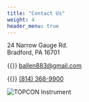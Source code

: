 ```yaml
---
title: "Contact Us"
weight: 4
header_menu: true
---
```


24 Narrow Gauge Rd. \
Bradford, PA 16701

{{<icon class="fa fa-envelope">}}&nbsp;[ballen883@gmail.com](mailto:ballen883@gmail.com)

{{<icon class="fa fa-phone">}}&nbsp;[(814) 368-9900](tel:8143689900)

![TOPCON Instrument](images/instrument-in-fall.jpg)